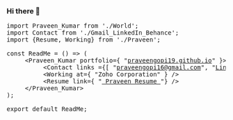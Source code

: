 ### Hi there 👋


<pre>
import Praveen_Kumar from './World';
import Contact from './Gmail_LinkedIn_Behance';
import {Resume, Working} from './Praveen';

const ReadMe = () => (
     &ltPraveen_Kumar portfolio={ "<a href="https://praveengopi19.github.io" target="_blank" >praveengopi19.github.io</a>" }&gt
          &ltContact links ={[ "<a href="mailto:praveengopi16@gmail.com" target="_blank" >praveengopi16@gmail.com</a>", "<a href="https://www.linkedin.com/in/praveengopi19/" target="_blank">LinkedIn</a>" , "<a href="https://www.behance.net/praveengopi19" target="_blank" >Behance</a>" ]} /&gt
          &ltWorking at={ "Zoho Corporation" } /&gt
          &ltResume link={ "<a href="https://praveengopi19.github.io/Online-Resume" target="_blank" > Praveen Resume </a>"} /&gt
     &lt/Praveen_Kumar&gt
);

export default ReadMe;</pre>

<!--
![](https://komarev.com/ghpvc/?username=praveengopi19)
**praveengopi19/praveengopi19** is a ✨ _special_ ✨ repository because its `README.md` (this file) appears on your GitHub profile.

Here are some ideas to get you started:

- 🔭 I’m currently working on ...
- 🌱 I’m currently learning ...
- 👯 I’m looking to collaborate on ...
- 🤔 I’m looking for help with ...
- 💬 Ask me about ...
- 📫 How to reach me: ...
- 😄 Pronouns: ...
- ⚡ Fun fact: ...
-->
